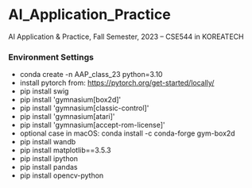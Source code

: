 # AI_Application_Practice
AI Application &amp; Practice, Fall Semester, 2023 – CSE544 in KOREATECH

### Environment Settings
- conda create -n AAP_class_23 python=3.10
- install pytorch from: https://pytorch.org/get-started/locally/
- pip install swig
- pip install 'gymnasium[box2d]'
- pip install 'gymnasium[classic-control]'
- pip install 'gymnasium[atari]'
- pip install 'gymnasium[accept-rom-license]'
- optional case in macOS: conda install -c conda-forge gym-box2d
- pip install wandb
- pip install matplotlib==3.5.3
- pip install ipython
- pip install pandas
- pip install opencv-python
